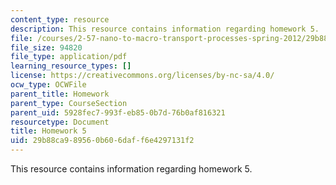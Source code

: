 ```yaml
---
content_type: resource
description: This resource contains information regarding homework 5.
file: /courses/2-57-nano-to-macro-transport-processes-spring-2012/29b88ca989560b606daff6e4297131f2_MIT2_57S12_hw_5.pdf
file_size: 94820
file_type: application/pdf
learning_resource_types: []
license: https://creativecommons.org/licenses/by-nc-sa/4.0/
ocw_type: OCWFile
parent_title: Homework
parent_type: CourseSection
parent_uid: 5928fec7-993f-eb85-0b7d-76b0af816321
resourcetype: Document
title: Homework 5
uid: 29b88ca9-8956-0b60-6daf-f6e4297131f2
---
```

This resource contains information regarding homework 5.